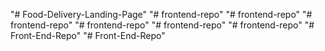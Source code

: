"# Food-Delivery-Landing-Page" 
"# frontend-repo" 
"# frontend-repo" 
"# frontend-repo" 
"# frontend-repo" 
"# frontend-repo" 
"# frontend-repo" 
"# Front-End-Repo" 
"# Front-End-Repo" 
